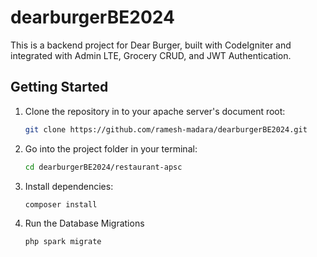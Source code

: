 # dearburgerBE2024

This is a backend project for Dear Burger, built with CodeIgniter and integrated with Admin LTE, Grocery CRUD, and JWT Authentication.

## Getting Started

1. Clone the repository in to your apache server's document root:

   ```bash
   git clone https://github.com/ramesh-madara/dearburgerBE2024.git

   ```

2. Go into the project folder in your terminal:

   ```bash
   cd dearburgerBE2024/restaurant-apsc


   ```

3. Install dependencies:

   ```bash
   composer install

   ```

4. Run the Database Migrations

   ```bash
   php spark migrate

   ```
